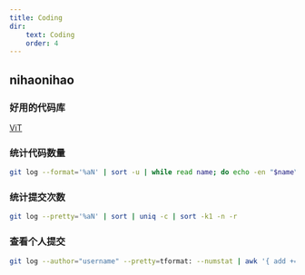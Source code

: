 ```yaml
---
title: Coding
dir:
    text: Coding
    order: 4
---
```


## nihaonihao

### 好用的代码库

[ViT](https://github.com/lucidrains/vit-pytorch)

### 统计代码数量

```bash
git log --format='%aN' | sort -u | while read name; do echo -en "$name\t"; git log --author="$name" --pretty=tformat: --numstat | awk '{ add += $1; subs += $2; loc += $1 - $2 } END { printf "added lines: %s, removed lines: %s, total lines: %s\n", add, subs, loc }' -; done
```

### 统计提交次数

```bash
git log --pretty='%aN' | sort | uniq -c | sort -k1 -n -r
```

### 查看个人提交

```bash
git log --author="username" --pretty=tformat: --numstat | awk '{ add += $1; subs += $2; loc += $1 - $2 } END { printf "added lines: %s, removed lines: %s, total lines: %s\n", add, subs, loc }' -
```
